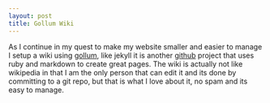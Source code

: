 ```yaml
---
layout: post
title: Gollum Wiki
---
```


As I continue in my quest to make my website smaller and easier to manage I setup a wiki using [gollum][1], like jekyll it is another [github][2] project that uses ruby and markdown to create great pages. The wiki is actually not like wikipedia in that I am the only person that can edit it and its done by committing to a git repo, but that is what I love about it, no spam and its easy to manage. 

[1]: https://github.com/github/gollum
[2]: https://www.github.com
  